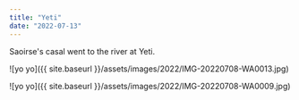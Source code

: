 ```yaml
---
title: "Yeti"
date: "2022-07-13"
---
```


Saoirse's casal went to the river at Yeti.

![yo yo]({{ site.baseurl }}/assets/images/2022/IMG-20220708-WA0013.jpg)

![yo yo]({{ site.baseurl }}/assets/images/2022/IMG-20220708-WA0009.jpg)
